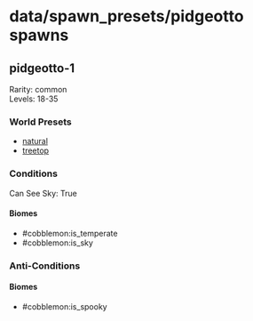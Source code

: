 # data/spawn_presets/pidgeotto spawns  
  
## pidgeotto-1  
Rarity: common  
Levels: 18-35  
  
### World Presets  
* [natural](data/spawn_data/natural.md)  
* [treetop](data/spawn_data/treetop.md)  
  
### Conditions  
Can See Sky: True  
  
#### Biomes  
  * #cobblemon:is_temperate
  * #cobblemon:is_sky
  
  
### Anti-Conditions  
  
#### Biomes  
  * #cobblemon:is_spooky
  
